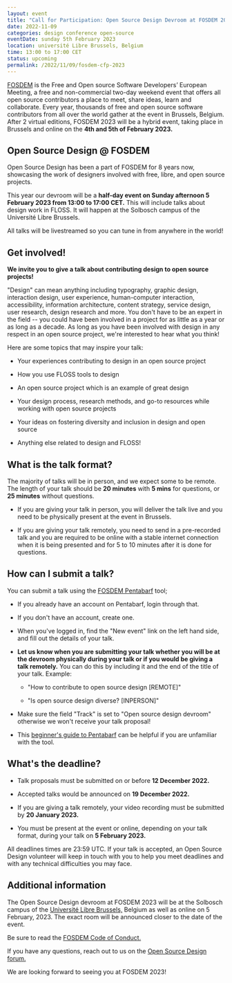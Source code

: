 ```yaml
---
layout: event
title: "Call for Participation: Open Source Design Devroom at FOSDEM 2023"
date: 2022-11-09
categories: design conference open-source
eventDate: sunday 5th February 2023 
location: université Libre Brussels, Belgium 
time: 13:00 to 17:00 CET 
status: upcoming
permalink: /2022/11/09/fosdem-cfp-2023
---
```


[FOSDEM](https://fosdem.org) is the Free and Open source Software Developers’ European Meeting, a free and non-commercial two-day weekend event that offers all open source contributors a place to meet, share ideas, learn and collaborate.
Every year, thousands of free and open source software contributors from all over the world gather at the event in Brussels, Belgium. After 2 virtual editions, FOSDEM 2023 will be a hybrid event, taking place in Brussels and online on the **4th and 5th of February 2023.**

## Open Source Design @ FOSDEM

Open Source Design has been a part of FOSDEM for 8 years now, showcasing the work of designers involved with free, libre, and open source projects.

This year our devroom will be a **half-day event on Sunday afternoon 5 February 2023 from 13:00 to 17:00 CET.** This will include talks about design work in FLOSS. It will happen at the Solbosch campus of the Université Libre Brussels.

All talks will be livestreamed so you can tune in from anywhere in the world!

## Get involved!

**We invite you to give a talk about contributing design to open source projects!**

"Design" can mean anything including typography, graphic design, interaction design, user experience, human-computer interaction, accessibility, information architecture, content strategy, service design, user research, design research and more. You don't have to be an expert in the field -- you could have been involved in a project for as little as a year or as long as a decade. As long as you have been involved with design in any respect in an open source project, we're interested to hear what you think!

Here are some topics that may inspire your talk:

- Your experiences contributing to design in an open source project

- How you use FLOSS tools to design

- An open source project which is an example of great design

- Your design process, research methods, and go-to resources while working with open source projects

- Your ideas on fostering diversity and inclusion in design and open source

- Anything else related to design and FLOSS!

## What is the talk format?

The majority of talks will be in person, and we expect some to be remote. The length of your talk should be **20 minutes** with **5 mins** for questions, or **25 minutes** without questions.

- If you are giving your talk in person, you will deliver the talk live and you need to be physically present at the event in Brussels.

- If you are giving your talk remotely, you need to send in a pre-recorded talk and you are required to be online with a stable internet connection when it is being presented and for 5 to 10 minutes after it is done for questions.

## How can I submit a talk?

You can submit a talk using the [FOSDEM Pentabarf](https://penta.fosdem.org/submission/FOSDEM23/) tool;

- If you already have an account on Pentabarf, login through that.

- If you don't have an account, create one.

- When you've logged in, find the "New event" link on the left hand side, and fill out the details of your talk.

- **Let us know when you are submitting your talk whether you will be at the devroom physically during your talk or if you would be giving a talk remotely.** You can do this by including it and the end of the title of your talk. Example:

  - "How to contribute to open source design [REMOTE]"

  - "Is open source design diverse? [INPERSON]"

- Make sure the field "Track" is set to "Open source design devroom" otherwise we won't receive your talk proposal!

- This [beginner's guide to Pentabarf](https://eyskens.me/beginners-guide-to-pentabarf/) can be helpful if you are unfamiliar with the tool.

## What's the deadline?

- Talk proposals must be submitted on or before **12 December 2022.**

- Accepted talks would be announced on **19 December 2022.**

- If you are giving a talk remotely, your video recording must be submitted by **20 January 2023.**

- You must be present at the event or online, depending on your talk format, during your talk on **5 February 2023.**

All deadlines times are 23:59 UTC. If your talk is accepted, an Open Source Design volunteer will keep in touch with you to help you meet deadlines and with any technical difficulties you may face.

## Additional information

The Open Source Design devroom at FOSDEM 2023 will be at the Solbosch campus of the [Université Libre Brussels,](https://goo.gl/maps/iBkf3SdRXPmpenUD9) Belgium as well as online on 5 February, 2023. The exact room will be announced closer to the date of the event.

Be sure to read the [FOSDEM Code of Conduct.](https://fosdem.org/2023/practical/conduct/)

If you have any questions, reach out to us on the [Open Source Design forum.](https://discourse.opensourcedesign.net/t/so-youd-like-to-speak-at-fosdem-but-you-have-some-questions/2793)

We are looking forward to seeing you at FOSDEM 2023!
